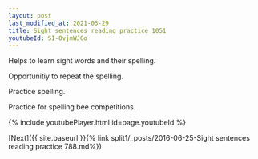 ```yaml
---
layout: post
last_modified_at: 2021-03-29
title: Sight sentences reading practice 1051
youtubeId: SI-OvjmWJGo
---
```

 
 
Helps to learn sight words and their spelling.

Opportunitiy to repeat the spelling. 

Practice spelling. 
 
Practice for spelling bee competitions. 
 
{% include youtubePlayer.html id=page.youtubeId %}
 
 

[Next]({{ site.baseurl }}{% link  split1/_posts/2016-06-25-Sight sentences reading practice 788.md%})
 
